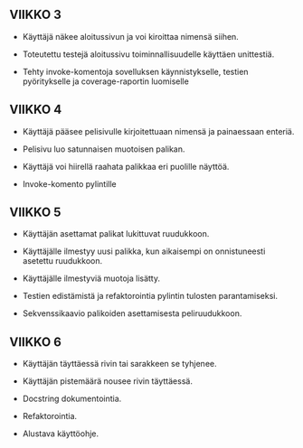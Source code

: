 ## VIIKKO 3

- Käyttäjä näkee aloitussivun ja voi kiroittaa nimensä siihen.

- Toteutettu testejä aloitussivu toiminnallisuudelle käyttäen unittestiä.

- Tehty invoke-komentoja sovelluksen käynnistykselle, testien pyöritykselle ja coverage-raportin luomiselle


## VIIKKO 4

- Käyttäjä pääsee pelisivulle kirjoitettuaan nimensä ja painaessaan enteriä.

- Pelisivu luo satunnaisen muotoisen palikan.

- Käyttäjä voi hiirellä raahata palikkaa eri puolille näyttöä.

- Invoke-komento pylintille


## VIIKKO 5

- Käyttäjän asettamat palikat lukittuvat ruudukkoon.

- Käyttäjälle ilmestyy uusi palikka, kun aikaisempi on onnistuneesti asetettu ruudukkoon.

- Käyttäjälle ilmestyviä muotoja lisätty.

- Testien edistämistä ja refaktorointia pylintin tulosten parantamiseksi.

- Sekvenssikaavio palikoiden asettamisesta peliruudukkoon.


## VIIKKO 6

- Käyttäjän täyttäessä rivin tai sarakkeen se tyhjenee.

- Käyttäjän pistemäärä nousee rivin täyttäessä.

- Docstring dokumentointia.

- Refaktorointia.

- Alustava käyttöohje.